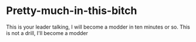 # Pretty-much-in-this-bitch
This is your leader talking, I will become a modder in ten minutes or so. This is not a drill, I'll become a modder
